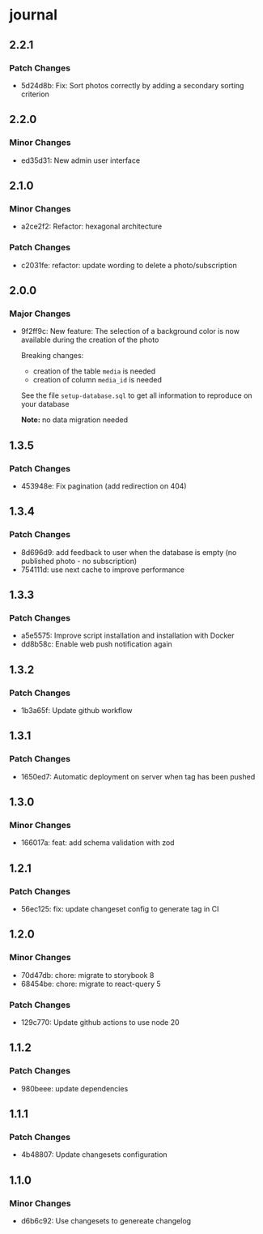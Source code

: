 # journal

## 2.2.1

### Patch Changes

- 5d24d8b: Fix: Sort photos correctly by adding a secondary sorting criterion

## 2.2.0

### Minor Changes

- ed35d31: New admin user interface

## 2.1.0

### Minor Changes

- a2ce2f2: Refactor: hexagonal architecture

### Patch Changes

- c2031fe: refactor: update wording to delete a photo/subscription

## 2.0.0

### Major Changes

- 9f2ff9c: New feature: The selection of a background color is now available during the creation of the photo

  Breaking changes:

  - creation of the table `media` is needed
  - creation of column `media_id` is needed

  See the file `setup-database.sql` to get all information to reproduce on your database

  **Note:** no data migration needed

## 1.3.5

### Patch Changes

- 453948e: Fix pagination (add redirection on 404)

## 1.3.4

### Patch Changes

- 8d696d9: add feedback to user when the database is empty (no published photo - no subscription)
- 754111d: use next cache to improve performance

## 1.3.3

### Patch Changes

- a5e5575: Improve script installation and installation with Docker
- dd8b58c: Enable web push notification again

## 1.3.2

### Patch Changes

- 1b3a65f: Update github workflow

## 1.3.1

### Patch Changes

- 1650ed7: Automatic deployment on server when tag has been pushed

## 1.3.0

### Minor Changes

- 166017a: feat: add schema validation with zod

## 1.2.1

### Patch Changes

- 56ec125: fix: update changeset config to generate tag in CI

## 1.2.0

### Minor Changes

- 70d47db: chore: migrate to storybook 8
- 68454be: chore: migrate to react-query 5

### Patch Changes

- 129c770: Update github actions to use node 20

## 1.1.2

### Patch Changes

- 980beee: update dependencies

## 1.1.1

### Patch Changes

- 4b48807: Update changesets configuration

## 1.1.0

### Minor Changes

- d6b6c92: Use changesets to genereate changelog
